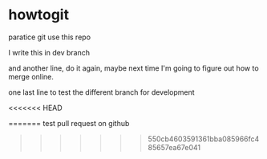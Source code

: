 # howtogit
paratice git use this repo

I write this in dev branch

and another line, do it again, maybe next time I'm going to figure out how to merge online.

one last line to test the different branch for development

<<<<<<< HEAD

=======
test pull request on github
>>>>>>> 550cb4603591361bba085966fc485657ea67e041
